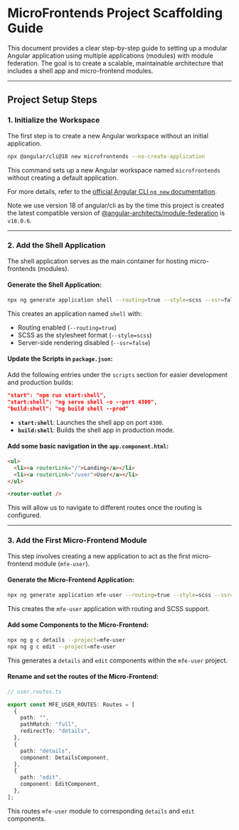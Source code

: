 # MicroFrontends Project Scaffolding Guide

This document provides a clear step-by-step guide to setting up a modular Angular application using multiple applications (modules) with module federation. The goal is to create a scalable, maintainable architecture that includes a shell app and micro-frontend modules.

---

## **Project Setup Steps**

### 1. **Initialize the Workspace**

The first step is to create a new Angular workspace without an initial application.

```bash
npx @angular/cli@18 new microfrontends --no-create-application
```

This command sets up a new Angular workspace named `microfrontends` without creating a default application.

For more details, refer to the [official Angular CLI `ng new` documentation](https://angular.io/cli/new).

Note we use version 18 of angular/cli as by the time this project is created the latest compatible version of [@angular-architects/module-federation](https://www.npmjs.com/package/@angular-architects/module-federation) is `v18.0.6`.

---

### 2. **Add the Shell Application**

The shell application serves as the main container for hosting micro-frontends (modules).

#### Generate the Shell Application:

```bash
npx ng generate application shell --routing=true --style=scss --ssr=false
```

This creates an application named `shell` with:

- Routing enabled (`--routing=true`)
- SCSS as the stylesheet format (`--style=scss`)
- Server-side rendering disabled (`--ssr=false`)

#### Update the Scripts in `package.json`:

Add the following entries under the `scripts` section for easier development and production builds:

```json
"start": "npm run start:shell",
"start:shell": "ng serve shell -o --port 4300",
"build:shell": "ng build shell --prod"
```

- **`start:shell`**: Launches the shell app on port `4300`.
- **`build:shell`**: Builds the shell app in production mode.

#### Add some basic navigation in the `app.component.html`:

```html
<ul>
  <li><a routerLink="/">Landing</a></li>
  <li><a routerLink="/user">User</a></li>
</ul>

<router-outlet />
```

This will allow us to navigate to different routes once the routing is configured.

---

### 3. **Add the First Micro-Frontend Module**

This step involves creating a new application to act as the first micro-frontend module (`mfe-user`).

#### Generate the Micro-Frontend Application:

```bash
npx ng generate application mfe-user --routing=true --style=scss --ssr=false
```

This creates the `mfe-user` application with routing and SCSS support.

#### Add some Components to the Micro-Frontend:

```bash
npx ng g c details --project=mfe-user
npx ng g c edit --project=mfe-user
```

This generates a `details` and `edit` components within the `mfe-user` project.

#### Rename and set the routes of the Micro-Frontend:

```ts
// user.routes.ts

export const MFE_USER_ROUTES: Routes = [
  {
    path: "",
    pathMatch: "full",
    redirectTo: "details",
  },
  {
    path: "details",
    component: DetailsComponent,
  },
  {
    path: "edit",
    component: EditComponent,
  },
];
```

This routes `mfe-user` module to corresponding `details` and `edit` components.
